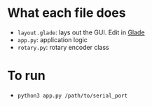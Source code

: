 # What each file does
- `layout.glade`: lays out the GUI. Edit in
  [Glade](https://glade.gnome.org/)
- `app.py`: application logic
- `rotary.py`: rotary encoder class

# To run
- `python3 app.py /path/to/serial_port`
